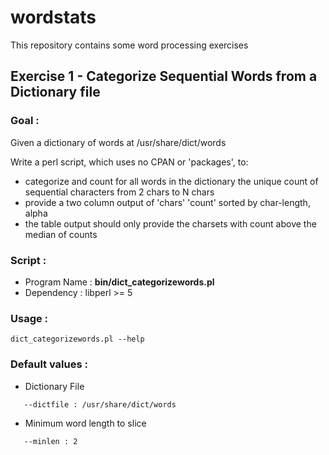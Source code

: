 # wordstats
This repository contains some word processing exercises

## Exercise 1 - Categorize Sequential Words from a Dictionary file

### Goal :
Given a dictionary of words at /usr/share/dict/words

Write a perl script, which uses no CPAN or 'packages', to:

- categorize and count for all words in the dictionary the unique count of sequential characters from 2 chars to N chars
- provide a two column output of 'chars' 'count' sorted by char-length, alpha
- the table output should only provide the charsets with count above the median of counts

### Script :
* Program Name : **bin/dict_categorizewords.pl**
* Dependency :   libperl >= 5

### Usage :
```
dict_categorizewords.pl --help
```

### Default values :
* Dictionary File
```
   --dictfile : /usr/share/dict/words
```
* Minimum word length to slice
```
   --minlen : 2
```
